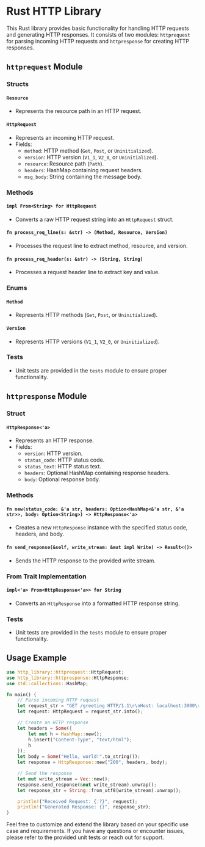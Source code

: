 # Rust HTTP Library

This Rust library provides basic functionality for handling HTTP requests and generating HTTP responses. It consists of two modules: `httprequest` for parsing incoming HTTP requests and `httpresponse` for creating HTTP responses.

## `httprequest` Module

### Structs
#### `Resource`

- Represents the resource path in an HTTP request.

#### `HttpRequest`

- Represents an incoming HTTP request.
- Fields:
  - `method`: HTTP method (`Get`, `Post`, or `Uninitialized`).
  - `version`: HTTP version (`V1_1`, `V2_0`, or `Uninitialized`).
  - `resource`: Resource path (`Path`).
  - `headers`: HashMap containing request headers.
  - `msg_body`: String containing the message body.

### Methods
#### `impl From<String> for HttpRequest`

- Converts a raw HTTP request string into an `HttpRequest` struct.

#### `fn process_req_line(s: &str) -> (Method, Resource, Version)`

- Processes the request line to extract method, resource, and version.

#### `fn process_req_header(s: &str) -> (String, String)`

- Processes a request header line to extract key and value.

### Enums
#### `Method`

- Represents HTTP methods (`Get`, `Post`, or `Uninitialized`).

#### `Version`

- Represents HTTP versions (`V1_1`, `V2_0`, or `Uninitialized`).

### Tests
- Unit tests are provided in the `tests` module to ensure proper functionality.

## `httpresponse` Module

### Struct
#### `HttpResponse<'a>`

- Represents an HTTP response.
- Fields:
  - `version`: HTTP version.
  - `status_code`: HTTP status code.
  - `status_text`: HTTP status text.
  - `headers`: Optional HashMap containing response headers.
  - `body`: Optional response body.

### Methods
#### `fn new(status_code: &'a str, headers: Option<HashMap<&'a str, &'a str>>, body: Option<String>) -> HttpResponse<'a>`

- Creates a new `HttpResponse` instance with the specified status code, headers, and body.

#### `fn send_response(&self, write_stream: &mut impl Write) -> Result<()>`

- Sends the HTTP response to the provided write stream.

### From Trait Implementation
#### `impl<'a> From<HttpResponse<'a>> for String`

- Converts an `HttpResponse` into a formatted HTTP response string.

### Tests
- Unit tests are provided in the `tests` module to ensure proper functionality.

## Usage Example

```rust
use http_library::httprequest::HttpRequest;
use http_library::httpresponse::HttpResponse;
use std::collections::HashMap;

fn main() {
    // Parse incoming HTTP request
    let request_str = "GET /greeting HTTP/1.1\r\nHost: localhost:3000\r\nUser-Agent: curl/7.64.1\r\nAccept: */*\r\n\r\n";
    let request: HttpRequest = request_str.into();

    // Create an HTTP response
    let headers = Some({
        let mut h = HashMap::new();
        h.insert("Content-Type", "text/html");
        h
    });
    let body = Some("Hello, world!".to_string());
    let response = HttpResponse::new("200", headers, body);

    // Send the response
    let mut write_stream = Vec::new();
    response.send_response(&mut write_stream).unwrap();
    let response_str = String::from_utf8(write_stream).unwrap();

    println!("Received Request: {:?}", request);
    println!("Generated Response: {}", response_str);
}
```

Feel free to customize and extend the library based on your specific use case and requirements. If you have any questions or encounter issues, please refer to the provided unit tests or reach out for support.